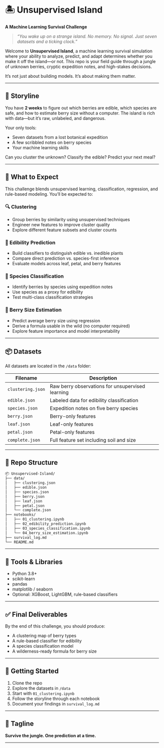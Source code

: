 # 🏝️ Unsupervised Island  
**A Machine Learning Survival Challenge**

> _“You wake up on a strange island. No memory. No signal. Just seven datasets and a ticking clock.”_

Welcome to **Unsupervised Island**, a machine learning survival simulation where your ability to analyze, predict, and adapt determines whether you make it off the island—or not. This repo is your field guide through a jungle of unknown berries, cryptic expedition notes, and high-stakes decisions.

It’s not just about building models. It’s about making them matter.

---

## 📖 Storyline

You have **2 weeks** to figure out which berries are edible, which species are safe, and how to estimate berry size without a computer. The island is rich with data—but it’s raw, unlabeled, and dangerous.

Your only tools:  
- Seven datasets from a lost botanical expedition  
- A few scribbled notes on berry species  
- Your machine learning skills

Can you cluster the unknown? Classify the edible? Predict your next meal?

---

## 🧠 What to Expect

This challenge blends unsupervised learning, classification, regression, and rule-based modeling. You’ll be expected to:

### 🔍 Clustering
- Group berries by similarity using unsupervised techniques  
- Engineer new features to improve cluster quality  
- Explore different feature subsets and cluster counts

### 🍓 Edibility Prediction
- Build classifiers to distinguish edible vs. inedible plants  
- Compare direct prediction vs. species-first inference  
- Evaluate models across leaf, petal, and berry features

### 🌿 Species Classification
- Identify berries by species using expedition notes  
- Use species as a proxy for edibility  
- Test multi-class classification strategies

### 📏 Berry Size Estimation
- Predict average berry size using regression  
- Derive a formula usable in the wild (no computer required)  
- Explore feature importance and model interpretability

---

## 📦 Datasets

All datasets are located in the `/data` folder:

| Filename           | Description |
|--------------------|-------------|
| `clustering.json`  | Raw berry observations for unsupervised learning |
| `edible.json`      | Labeled data for edibility classification |
| `species.json`     | Expedition notes on five berry species |
| `berry.json`       | Berry-only features |
| `leaf.json`        | Leaf-only features |
| `petal.json`       | Petal-only features |
| `complete.json`    | Full feature set including soil and size |

---

## 📁 Repo Structure

```bash
📦 Unsupervised-Island/
├── data/
│   ├── clustering.json
│   ├── edible.json
│   ├── species.json
│   ├── berry.json
│   ├── leaf.json
│   ├── petal.json
│   └── complete.json
├── notebooks/
│   ├── 01_clustering.ipynb
│   ├── 02_edibility_prediction.ipynb
│   ├── 03_species_classification.ipynb
│   └── 04_berry_size_estimation.ipynb
├── survival_log.md
└── README.md
```

---

## 🧪 Tools & Libraries

- Python 3.8+  
- scikit-learn  
- pandas  
- matplotlib / seaborn  
- Optional: XGBoost, LightGBM, rule-based classifiers

---

## ✅ Final Deliverables

By the end of this challenge, you should produce:

- A clustering map of berry types  
- A rule-based classifier for edibility  
- A species classification model  
- A wilderness-ready formula for berry size

---

## 🚀 Getting Started

1. Clone the repo  
2. Explore the datasets in `/data`  
3. Start with `01_clustering.ipynb`  
4. Follow the storyline through each notebook  
5. Document your findings in `survival_log.md`

---

## 🧭 Tagline

**Survive the jungle. One prediction at a time.**

---
